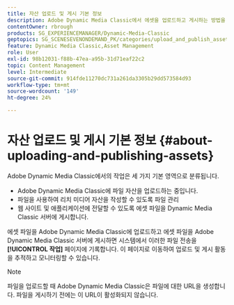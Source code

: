 ```yaml
---
title: 자산 업로드 및 게시 기본 정보
description: Adobe Dynamic Media Classic에서 에셋을 업로드하고 게시하는 방법을 알아봅니다.
contentOwner: rbrough
products: SG_EXPERIENCEMANAGER/Dynamic-Media-Classic
geptopics: SG_SCENESEVENONDEMAND_PK/categories/upload_and_publish_assets
feature: Dynamic Media Classic,Asset Management
role: User
exl-id: 98b12031-f88b-47ea-a95b-31d71eaf22c2
topic: Content Management
level: Intermediate
source-git-commit: 914fde11270dc731a261da3305b29dd573584d93
workflow-type: tm+mt
source-wordcount: '149'
ht-degree: 24%

---
```


# 자산 업로드 및 게시 기본 정보 {#about-uploading-and-publishing-assets}

Adobe Dynamic Media Classic에서의 작업은 세 가지 기본 영역으로 분류됩니다.

* Adobe Dynamic Media Classic에 파일 자산을 업로드하는 중입니다.
* 파일을 사용하여 리치 미디어 자산을 작성할 수 있도록 파일 관리
* 웹 사이트 및 애플리케이션에 전달할 수 있도록 에셋 파일을 Dynamic Media Classic 서버에 게시합니다.

에셋 파일을 Adobe Dynamic Media Classic에 업로드하고 에셋 파일을 Adobe Dynamic Media Classic 서버에 게시하면 시스템에서 이러한 파일 전송을 **[!UICONTROL 작업]** 페이지에 기록합니다. 이 페이지로 이동하여 업로드 및 게시 활동을 추적하고 모니터링할 수 있습니다.

>[!NOTE]
>
>파일을 업로드할 때 Adobe Dynamic Media Classic은 파일에 대한 URL을 생성합니다. 파일을 게시하기 전에는 이 URL이 활성화되지 않습니다.

<!-- >[!NOTE]
>
>A new Instant Publish feature was made available shortly after the release of Adobe Dynamic Media Classic 6.0. This feature, which publishes assets immediately with one step, is being rolled out gradually, replacing the **[!UICONTROL Mark for Publish]** functionality. Some users will continue to see the current interface and functionality for a while, until they are included in the rollout. In addition, some assets will continue to use the "Mark for Publish" process for a while after the rollout. -->
